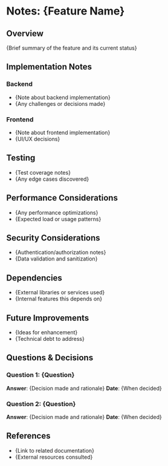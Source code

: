 # Notes: {Feature Name}

## Overview
{Brief summary of the feature and its current status}

## Implementation Notes

### Backend
- {Note about backend implementation}
- {Any challenges or decisions made}

### Frontend
- {Note about frontend implementation}
- {UI/UX decisions}

## Testing
- {Test coverage notes}
- {Any edge cases discovered}

## Performance Considerations
- {Any performance optimizations}
- {Expected load or usage patterns}

## Security Considerations
- {Authentication/authorization notes}
- {Data validation and sanitization}

## Dependencies
- {External libraries or services used}
- {Internal features this depends on}

## Future Improvements
- {Ideas for enhancement}
- {Technical debt to address}

## Questions & Decisions

### Question 1: {Question}
**Answer**: {Decision made and rationale}
**Date**: {When decided}

### Question 2: {Question}
**Answer**: {Decision made and rationale}
**Date**: {When decided}

## References
- {Link to related documentation}
- {External resources consulted}
